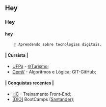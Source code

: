 

<!--
**larissa-moraes/larissa-moraes** is a ✨ _special_ ✨ repository because its `README.md` (this file) appears on your GitHub profile.

Here are some ideas to get you started:

- 🔭 I’m currently working on ...
- 🌱 I’m currently learning ...
- 👯 I’m looking to collaborate on ...
- 🤔 I’m looking for help with ...
- 💬 Ask me about ...
- 📫 How to reach me: ...
- 😄 Pronouns: ...
- ⚡ Fun fact: ...
-->

## Hey  
### Hey 
#### hey
        👋 Aprendendo sobre tecnologias digitais.
#### | Cursista | 
* [UFPa](https://www.portal.ufpa.br/) - [🌐Turismo](https://www.instagram.com/catur_ufpa/);
* [CemV](https://www.cursoemvideo.com/cursos/) - Algoritmos e Lógica; GIT-GitHub;

#### | Conquistas recentes |
* [HC](https://www.hiringcoders.com.br/) - Treinamento Front-End;
* [\[DIO\]](https://web.digitalinnovation.one/users/larissamoraes_ferreira?tab=achievements) BootCamps ([Santander](https://web.digitalinnovation.one/track/santander-fullstack-developer));
